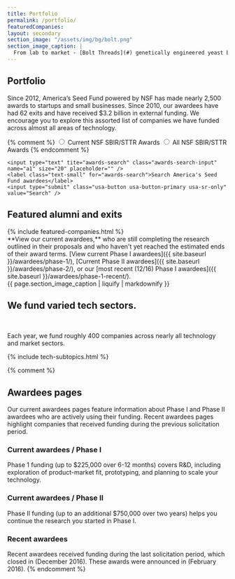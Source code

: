 ```yaml
---
title: Portfolio
permalink: /portfolio/
featuredCompanies:
layout: secondary
section_image: "/assets/img/bg/bolt.png"
section_image_caption: |
  From lab to market - [Bolt Threads](#) genetically engineered yeast brew silk proteins that can be spun into fibers.
---
```


<section class="section-header background-light-neutral">
<div class="usa-section usa-content usa-grid" markdown="1">

# Portfolio
Since 2012, America’s Seed Fund powered by NSF has made nearly 2,500 awards to startups and small businesses. Since 2010, our awardees have had 62 exits and have received $3.2 billion in external funding.  We encourage you to explore this assorted list of companies we have funded across almost all areas of technology.

<p class="text-medium" markdown="1">



</p>


<form onsubmit="allAwards(this.a1.value); return false;" class="awards-search-form">
 {% comment %}
 <input id="current" type="radio" name="awards-search" value="currentAwards">
 <label for="current">Current NSF SBIR/STTR Awards</label>

 <input id="all" type="radio" name="awards-search" value="currentAwards">
 <label for="all">All NSF SBIR/STTR Awards</label>
 {% endcomment %}

    <input type="text" tite="awards-search" class="awards-search-input" name="a1" size="20" placeholder="" />
    <label class="text-small" for="awards-search">Search America's Seed Fund awardees</label>
    <input type="submit" class="usa-button usa-button-primary usa-sr-only" value="Search" />
</form>

</div>
</section>

<section class="background-light-neutral" markdown="1">
<div class="usa-section-tight-top usa-section usa-content usa-grid" markdown="1">
<h2 class="subhead text-small">Featured alumni and exits</h2>
{% include featured-companies.html %}
</div>
</section>

<section class="background-light-neutral" markdown="1">
<div class="usa-section-tight-top usa-section usa-content usa-grid" markdown="1">
**View our current awardees,** who are still completing the research outlined in their proposals and who haven't yet reached the estimated ends of their award terms. [View current Phase I awardees]({{ site.baseurl }}/awardees/phase-1/), [Current Phase II awardees]({{ site.baseurl }}/awardees/phase-2/), or our [most recent (12/16) Phase I awardees]({{ site.baseurl }}/awardees/phase-1-recent/).
</div>
</section>
<section class="section-background-image">
  <div class="usa-grid">
    <div class="usa-width-one-third">
      <div class="caption">{{ page.section_image_caption | liquify | markdownify }}</div>
    </div>
  </div>
</section>
<section class="background-light-neutral">
<div class="usa-section usa-content usa-grid">
<h2 class="text-large">We fund varied tech sectors.</h2>
 <p class="text-medium">Each year, we fund roughly 400 companies across nearly all technology and market sectors.</p>

{% include tech-subtopics.html %}
</div>
</section>



{% comment %}
## Awardees pages

Our current awardees pages feature information about Phase I and Phase II awardees who are actively using their funding. Recent awardees pages highlight companies that received funding during the previous solicitation period.

### Current awardees / Phase I

Phase 1 funding (up to $225,000 over 6-12 months) covers R&D, including exploration of product-market fit, prototyping, and planning to scale your technology.

### Current awardees / Phase II

Phase II funding (up to an additional $750,000 over two years) helps you continue the research you started in Phase I.

### Recent awardees
Recent awardees received funding during the last solicitation period, which closed in (December 2016). These awards were announced in (February 2016).
{% endcomment %}
